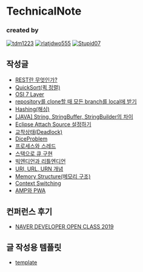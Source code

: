 TechnicalNote
===

### **created by** 
[![tdm1223](https://avatars1.githubusercontent.com/u/21440957?s=100&v=4)](https://github.com/tdm1223)
[![rlatjdwo555](https://avatars0.githubusercontent.com/u/28692938?s=100&v=4)](https://github.com/rlatjdwo555)
[![Stupid07](https://avatars1.githubusercontent.com/u/35564566?s=100&v=4)](https://github.com/Stupid07)


## 작성글
- [REST란 무엇인가?](https://github.com/jobhope/TechnicalNote/blob/master/REST%EB%9E%80%20%EB%AC%B4%EC%97%87%EC%9D%B8%EA%B0%80.md)
- [QuickSort(퀵 정렬)](https://github.com/jobhope/TechnicalNote/blob/master/QuickSort.md)
- [OSI 7 Layer](https://github.com/jobhope/TechnicalNote/blob/master/OSI7layer.md)
- [repository를 clone할 때 모든 branch를 local에 받기](https://github.com/jobhope/TechnicalNote/blob/master/CloneRepository.md)
- [Hashing(해싱)](https://github.com/jobhope/TechnicalNote/blob/master/hashing.md)
- [[JAVA] String, StringBuffer, StringBuilder의 차이](https://github.com/jobhope/TechnicalNote/blob/master/%5BJAVA%5D%20String%2C%20StringBuffer%2C%20StringBuilder%EC%9D%98%20%EC%B0%A8%EC%9D%B4.md)
- [Eclipse Attach Source 설정하기](https://github.com/jobhope/TechnicalNote/blob/master/Eclipse%20Attach%20Source%20%EC%84%A4%EC%A0%95.md)
- [교착상태(Deadlock)](https://github.com/jobhope/TechnicalNote/blob/master/Deadlock.md)
- [DiceProblem](https://github.com/jobhope/TechnicalNote/blob/master/DiceProblem.md)
- [프로세스와 스레드](https://github.com/jobhope/TechnicalNote/blob/master/%ED%94%84%EB%A1%9C%EC%84%B8%EC%8A%A4%EC%99%80%20%EC%8A%A4%EB%A0%88%EB%93%9C.md)
- [스택으로 큐 구현](https://github.com/jobhope/TechnicalNote/blob/master/%EC%8A%A4%ED%83%9D%EC%9C%BC%EB%A1%9C%20%ED%81%90%20%EA%B5%AC%ED%98%84.md)
- [빅엔디언과 리틀엔디언](https://github.com/jobhope/TechnicalNote/blob/master/%EB%B9%85%EC%97%94%EB%94%94%EC%96%B8%EA%B3%BC%20%EB%A6%AC%ED%8B%80%EC%97%94%EB%94%94%EC%96%B8.md)
- [URI, URL, URN 개념](https://github.com/jobhope/TechnicalNote/blob/master/URI%2C%20URL%2C%20URN%20%EA%B0%9C%EB%85%90.md)
- [Memory Structure(메모리 구조)](https://github.com/jobhope/TechnicalNote/blob/master/MemoryStructure.md)
- [Context Switching](https://github.com/jobhope/TechnicalNote/blob/master/ContextSwitching.md)
- [AMP와 PWA](https://github.com/jobhope/TechnicalNote/blob/master/AMP%EC%99%80PWA.md)

## 컨퍼런스 후기
- [NAVER DEVELOPER OPEN CLASS 2019](https://github.com/jobhope/TechnicalNote/blob/master/NAVER_DEVELOPER_OPEN_CLASS_2019.md)

## 글 작성용 템플릿
- [template](https://github.com/jobhope/TechnicalNote/blob/master/template.md)
